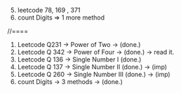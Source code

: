 5. leetcode 78, 169 , 371 
6. count Digits => 1 more method 

//====
1. Leetcode Q231 -> Power of Two -> (done.)
2. Leetcode Q 342 -> Power of Four -> (done.) -> read it.
3. Leetcode Q 136 -> Single Number I (done.)
4. Leetcode Q 137 -> Single Number II (done.) -> (imp)
5. Leetcode Q 260 -> Single Number III (done.) -> (imp)
6. count Digits -> 3 methods -> (done.)
